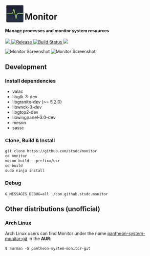<p align="center">
    <img align="left" width="64" height="64" src="data/icons/64/com.github.stsdc.monitor.svg">
    <h1 class="rich-diff-level-zero">Monitor</h1>
</p>

<h4 align="left">Manage processes and monitor system resources</h4>

<p align="left">
    <a href="https://paypal.me/stsdc/10">
        <img src="https://img.shields.io/badge/Donate-PayPal-green.svg">
    </a>
    <a href="https://github.com/stsdc/monitor/releases">
        <img src="https://img.shields.io/github/release/stsdc/monitor.svg" alt="Release">
    </a>
    <a href="https://travis-ci.org/stsdc/monitor">
        <img src="https://travis-ci.org/stsdc/monitor.svg?branch=master" alt="Build Status">
    </a>
    <a href="https://github.com/stsdc/monitor/blob/master/LICENSE">
        <img src="https://img.shields.io/github/license/stsdc/monitor.svg">
    </a>
</p>

![Monitor Screenshot](https://github.com/stsdc/monitor/raw/master/data/screenshots/monitor-processes.png)
![Monitor Screenshot](https://github.com/stsdc/monitor/raw/master/data/screenshots/monitor-system.png)

## Development

### Install dependencies

* valac
* libgtk-3-dev
* libgranite-dev (>= 5.2.0)
* libwnck-3-dev
* libgtop2-dev
* libwingpanel-3.0-dev
* meson
* sassc

### Clone, Build & Install

    git clone https://github.com/stsdc/monitor
    cd monitor
    meson build --prefix=/usr
    cd build
    sudo ninja install

### Debug
`G_MESSAGES_DEBUG=all ./com.github.stsdc.monitor`

## Other distributions (unofficial)

### Arch Linux

Arch Linux users can find Monitor under the name [pantheon-system-monitor-git](https://aur.archlinux.org/packages/pantheon-system-monitor-git/) in the **AUR**:

`$ aurman -S pantheon-system-monitor-git`
